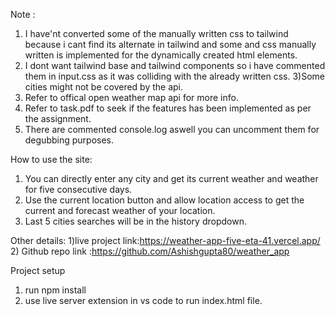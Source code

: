 Note :

1. I have'nt converted some of the manually written css to tailwind because i cant find its alternate in tailwind
   and some and css manually written is implemented for the dynamically created html elements.
2. I dont want tailwind base and tailwind components so i have commented them in input.css
   as it was colliding with the already written css.
   3)Some cities might not be covered by the api.
3. Refer to offical open weather map api for more info.
4. Refer to task.pdf to seek if the features has been implemented as per the assignment.
5. There are commented console.log aswell you can uncomment them for degubbing purposes.

How to use the site:

1. You can directly enter any city and get its current weather and weather for five consecutive days.
2. Use the current location button and allow location access to get the current and forecast weather of your location.
3. Last 5 cities searches will be in the history dropdown.

Other details:
1)live project link:https://weather-app-five-eta-41.vercel.app/ 
2) Github repo link :https://github.com/Ashishgupta80/weather_app

Project setup

1. run npm install
2. use live server extension in vs code to run index.html file.
